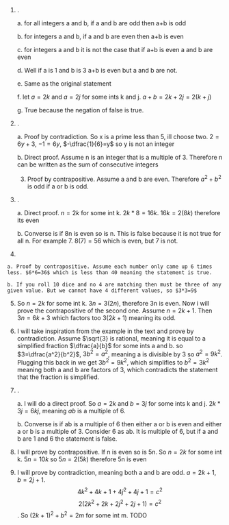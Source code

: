 1. . 

    a. for all integers a and b, if a and b are odd then a+b is odd

    b. for integers a and b, if a and b are even then a+b is even

    c. for integers a and b it is not the case that if a+b is even a and b are even

    d. Well  if a is 1 and b is 3 a+b is even but a and b are not.

    e. Same as the original statement

    f. let $a = 2k$ and $a = 2j$ for some ints k and j. $a+b=2k+2j=2(k+j)$

    g. True because the negation of false is true.

2. . 

    a. Proof by contradiction. So x is a prime less than 5, ill choose two. $2=6y+3$, $-1=6y$, $-\dfrac{1}{6}=y$ so y is not an integer

    b. Direct proof. Assume n is an integer that is a multiple of 3. Therefore n can be written as the sum of consecutive integers

    3. Proof by contrapositive. Assume a and b are even. Therefore $a^2+b^2$ is odd if a or b is odd.

3. .

    a. Direct proof. $n=2k$ for some int k. $2k*8=16k$. $16k=2(8k)$ therefore its even

    b. Converse is if 8n is even so is n. This is false because it is not true for all n. For example 7. $8(7)=56$ which is even, but 7 is not.

4. 

    a. Proof by contrapositive. Assume each number only came up 6 times less. $6*6=36$ which is less than 40 meaning the statement is true.

    b. If you roll 10 dice and no 4 are matching then must be three of any given value. But we cannot have 4 different values, so $3*3=9$

5. So $n=2k$ for some int k. $3n=3(2n)$, therefore 3n is even. Now i will prove the contrapositive of the second one. Assume $n=2k+1$. Then $3n=6k+3$ which factors too $3(2k+1)$ meaning its odd.

6. I will take inspiration from the example in the text and prove by contradiction. Assume $\sqrt{3} is rational, meaning it is equal to a simplified fraction $\dfrac{a}{b}$ for some ints a and b. so $3=\dfrac{a^2}{b^2}$, $3b^2=a^2$, meaning a is divisible by 3 so $a^2=9k^2$. Plugging this back in we get $3b^2=9k^2$, which simplifies to $b^2=3k^2$ meaning both a and b are factors of 3, which contradicts the statement that the fraction is simplified.

7. .

    a. I will do a direct proof. So $a=2k$ and $b=3j$ for some ints k and j. $2k*3j=6kj$, meaning $ab$ is a multiple of 6.

    b. Converse is if ab is a multiple of 6 then either a or b is even and either a or b is a multiple of 3. Consider 6 as ab. It is multiple of 6, but if a and b are 1 and 6 the statement is false.

8. I will prove by contrapositive. If n is even so is 5n. So $n=2k$ for some int k. $5n=10k$ so $5n=2(5k)$ therefore 5n is even

9. I will prove by contradiction, meaning both a and b are odd. $a=2k+1, b=2j+1$. $$4k^2+4k+1+4j^2+4j+1=c^2$$ $$2(2k^2+2k+2j^2+2j+1)=c^2$$. So $(2k+1)^2+b^2=2m$ for some int m. TODO
